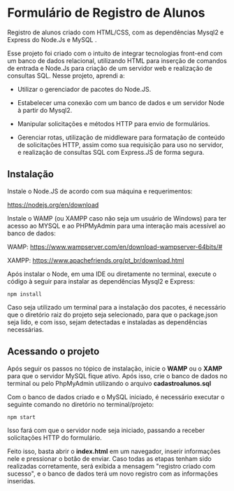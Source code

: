 # Formulário de Registro de Alunos #

Registro de alunos criado com HTML/CSS, com as dependências Mysql2 e Express do Node.Js e MySQL .

Esse projeto foi criado com o intuito de integrar tecnologias front-end com um banco de dados relacional, utilizando HTML para inserção de comandos de entrada e Node.Js para criação de um servidor web e realização de consultas SQL. Nesse projeto, aprendi a:

* Utilizar o gerenciador de pacotes do Node.JS.

* Estabelecer uma conexão com um banco de dados e um servidor Node à partir do Mysql2.

* Manipular solicitações e métodos HTTP para envio de formulários.

* Gerenciar rotas, utilização de middleware para formatação de conteúdo de solicitações HTTP, assim como sua requisição para uso no servidor, e realização de consultas SQL com Express.JS de forma segura.

## Instalação

Instale o Node.JS de acordo com sua máquina e requerimentos:

https://nodejs.org/en/download

Instale o WAMP (ou XAMPP caso não seja um usuário de Windows) para ter acesso ao MYSQL e ao PHPMyAdmin para uma interação mais acessível ao banco de dados:

WAMP: https://www.wampserver.com/en/download-wampserver-64bits/#  

XAMPP: https://www.apachefriends.org/pt_br/download.html

Após instalar o Node, em uma IDE ou diretamente no terminal, execute o código à seguir para instalar as dependências Mysql2 e Express:

`npm install`

Caso seja utilizado um terminal para a instalação dos pacotes, é necessário que o diretório raiz do projeto seja selecionado, para que o package.json seja lido, e com isso, sejam detectadas e instaladas as dependências necessárias.

## Acessando o projeto ##

Após seguir os passos no tópico de instalação, inicie o **WAMP** ou o **XAMP** para que o servidor MySQL fique ativo. Após isso, crie o banco de dados no terminal ou pelo PhpMyAdmin utilizando o arquivo **cadastroalunos.sql**

Com o banco de dados criado e o MySQL iniciado, é necessário executar o seguinte comando no diretório no terminal/projeto:

`npm start`

Isso fará com que o servidor node seja iniciado, passando a receber solicitações HTTP do formulário.

Feito isso, basta abrir o **index.html** em um navegador, inserir informações nele e pressionar o botão de enviar. Caso todas as etapas tenham sido realizadas corretamente, será exibida a mensagem "registro criado com sucesso", e o banco de dados terá um novo registro com as informações inseridas.











